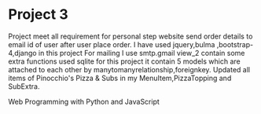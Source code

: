 # Project 3

Project meet all requirement for personal step website send order details to email id of user after user place order.
I have used jquery,bulma ,bootstrap-4,django in this project
For mailing I use smtp.gmail
view_2 contain some extra functions
used sqlite for this project
it contain 5 models which are attached to each other by manytomanyrelationship,foreignkey.
Updated all items of Pinocchio's Pizza & Subs in my MenuItem,PizzaTopping and SubExtra.

 


Web Programming with Python and JavaScript
